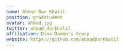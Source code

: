 ```yaml
---
name: Ahmad Dar Khalil
position: gradstudent
avatar: ahmad.jpg
twitter: ahmad_darkhalil
affiliation: Dima Damen's Group
website: https://github.com/AhmadDarKhalil
---
```

